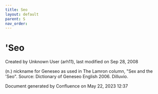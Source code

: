 ```yaml
---
title: Seo
layout: default
parent: S
nav_order:
---
```


# 'Seo

Created by  Unknown User (arh11), last modified on Sep 28, 2008

(n.) nickname for Geneseo as used in The Lamron column, &quot;Sex and the 'Seo&quot;. Source: Dictionary of Geneseo English 2006. Dilluvio.

Document generated by Confluence on May 22, 2023 12:37



